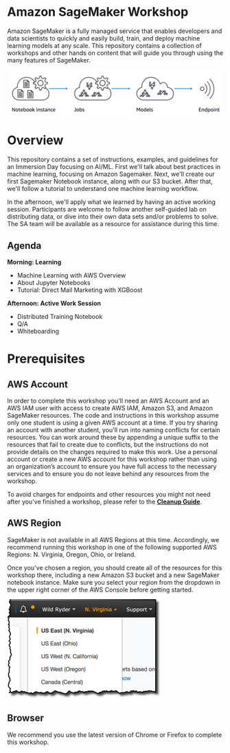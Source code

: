 # Amazon SageMaker Workshop

Amazon SageMaker is a fully managed service that enables developers and data scientists to quickly and easily build, train, and deploy machine learning models at any scale. This repository contains a collection of workshops and other hands on content that will guide you through using the many features of SageMaker.  

![Overview](./images/overview.png)

# Overview
This repository contains a set of instructions, examples, and guidelines for an Immersion Day focusing on AI/ML. First we'll talk about best practices in machine learning, focusing on Amazon Sagemaker. Next, we'll create our first Sagemaker Notebook instance, along with our S3 bucket. After that, we'll follow a tutorial to understand one machine learning workflow. 

In the afternoon, we'll apply what we learned by having an active working session. Participants are welcome to follow another self-guided lab on distributing data, or dive into their own data sets and/or problems to solve. The SA team will be available as a resource for assistance during this time.

## Agenda

**Morning: Learning**
- Machine Learning with AWS Overview
- About Jupyter Notebooks
- Tutorial: Direct Mail Marketing with XGBoost

**Afternoon: Active Work Session**
- Distributed Training Notebook
- Q/A
- Whiteboarding

# Prerequisites

## AWS Account

In order to complete this workshop you'll need an AWS Account and an AWS IAM user with access to create AWS IAM, Amazon S3, and Amazon SageMaker resources. The code and instructions in this workshop assume only one student is using a given AWS account at a time. If you try sharing an account with another student, you'll run into naming conflicts for certain resources. You can work around these by appending a unique suffix to the resources that fail to create due to conflicts, but the instructions do not provide details on the changes required to make this work. Use a personal account or create a new AWS account for this workshop rather than using an organization’s account to ensure you have full access to the necessary services and to ensure you do not leave behind any resources from the workshop.

To avoid charges for endpoints and other resources you might not need after you've finished a workshop, please refer to the [**Cleanup Guide**](cleanup.html). 

## AWS Region

SageMaker is not available in all AWS Regions at this time.  Accordingly, we recommend running this workshop in one of the following supported AWS Regions:  N. Virginia, Oregon, Ohio, or Ireland.

Once you've chosen a region, you should create all of the resources for this workshop there, including a new Amazon S3 bucket and a new SageMaker notebook instance. Make sure you select your region from the dropdown in the upper right corner of the AWS Console before getting started.

![Region selection screenshot](./images/region-selection.png)

## Browser

We recommend you use the latest version of Chrome or Firefox to complete this workshop.
